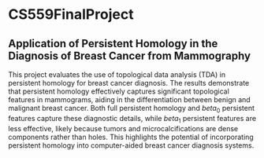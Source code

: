 # CS559FinalProject
## Application of Persistent Homology in the Diagnosis of Breast Cancer from Mammography

This project evaluates the use of topological data analysis (TDA) in persistent homology for breast cancer diagnosis. The results demonstrate that persistent homology effectively captures significant topological features in mammograms, aiding in the differentiation between benign and malignant breast cancer. Both full persistent homology and $beta_0$ persistent features capture these diagnostic details, while $beta_1$  persistent features are less effective, likely because tumors and microcalcifications are dense components rather than holes. This highlights the potential of incorporating persistent homology into computer-aided breast cancer diagnosis systems.
